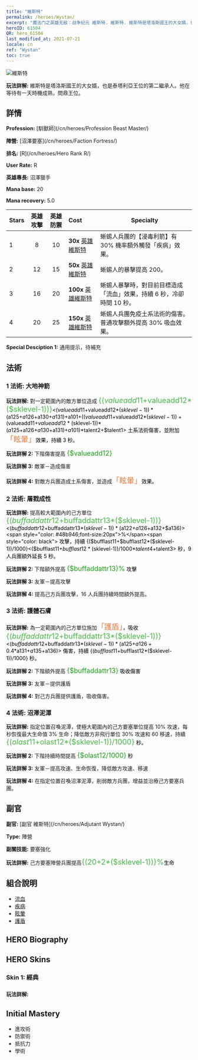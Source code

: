 ```yaml
---
title: "維斯特"
permalink: /heroes/Wystan/
excerpt: "魔法门之英雄无敌：战争纪元 維斯特. 維斯特. 維斯特是塔洛斯國王的大女婿，也是泰塔利亞王位的第二繼承人。他在等待有一天時機成熟，問鼎王位。"
heroID: 61504
QR: hero_61504
last_modified_at: 2021-07-21
locale: cn
ref: "Wystan"
toc: true
---
```

  ![維斯特](/images/h/h_Wystan.jpg)

 **玩法詳解:** 維斯特是塔洛斯國王的大女婿，也是泰塔利亞王位的第二繼承人。他在等待有一天時機成熟，問鼎王位。
## 詳情
 **Profession:**  [馴獸師](/cn/heroes/Profession Beast Master/)

 **陣營:** [沼澤要塞](/cn/heroes/Faction Fortress/)

 **排名:** [R](/cn/heroes/Hero Rank R/)

 **User Rate:** R

 **英雄專長:** 沼澤獵手

 **Mana base:** 20

 **Mana recovery:** 5.0


  | Stars | 英雄攻擊 | 英雄防禦 | Cost |     Specialty     |
  |---------|:---------------:|:---------------:|:--|--------------------|
  |    1    | 8 | 10 | **30x** [英雄維斯特](/cn/Items/her_395/) | 蜥蜴人兵團的【浸毒利箭】有 30% 機率額外觸發「疾病」效果。 |
  |    2    | 12 | 15 | **50x** [英雄維斯特](/cn/Items/her_395/) | 蜥蜴人的暴擊提高 200。 |
  |    3    | 16 | 20 | **100x** [英雄維斯特](/cn/Items/her_395/) | 蜥蜴人暴擊時，對目前目標造成「流血」效果，持續 6 秒，冷卻時間 10 秒。 |
  |    4    | 20 | 25 | **150x** [英雄維斯特](/cn/Items/her_395/) | 蜥蜴人兵團免疫土系法術的傷害。普通攻擊額外提高 30% 吸血效果。 |

 **Special Desciption 1:** 通用提示，待補充

## 法術
### 1 法術: 大地神箭
 **玩法詳解:** 對一定範圍內的敵方單位造成 <span style="color: #48b946;font-size:20px">{($valueadd11+$valueadd12*($sklevel-1))}</span><span style="color: black"><($valueadd11+$valueadd12*($sklevel-1))*($a125+$a126+$a130+$a131)+$a101+(($valueadd11+$valueadd12*($sklevel-1))+($valueadd11+$valueadd12*($sklevel-1))*($a125+$a126+$a130+$a131)+$a101)*$talent2+$talent1> 土系法術傷害，並附加<span style="color: #e07c44;font-size:20px">「眩暈」</span><span style="color: black">效果，持續 3 秒。

 **玩法詳解 2:** 下階傷害提高 <span style="color: #1ca216;font-size:18px">{$valueadd12}</span><span style="color: black">

 **玩法詳解 3:** 敵軍－造成傷害

 **玩法詳解 4:** 對敵方兵團造成土系傷害，並造成<span style="color: #e07c44;font-size:20px">「眩暈」</span><span style="color: black">效果。

### 2 法術: 屠戮成性
 **玩法詳解:** 提高較大範圍內的己方單位 <span style="color: #48b946;font-size:20px">{($buffaddattr12+$buffaddattr13*($sklevel-1))}</span><span style="color: black"><($buffaddattr12+$buffaddattr13*($sklevel-1))*($a122+$a126+$a132+$a136)><span style="color: #48b946;font-size:20px">%</span><span style="color: black"> 攻擊，持續 {($bufflast11+$bufflast12*($sklevel-1))/1000}<($bufflast11+$bufflast12*($sklevel-1))/1000*$talent4+$talent3> 秒，9 人兵團額外延長 5 秒。

 **玩法詳解 2:** 下階額外提高 <span style="color: #1ca216;font-size:18px">{$buffaddattr13}%</span><span style="color: black"> 攻擊

 **玩法詳解 3:** 友軍－提高攻擊

 **玩法詳解 4:** 提高己方兵團攻擊，16 人兵團持續時間額外提高。

### 3 法術: 護體石膚
 **玩法詳解:** 為一定範圍內的己方單位施加<span style="color: #e07c44;font-size:20px">「護盾」</span><span style="color: black">，吸收 <span style="color: #48b946;font-size:20px">{($buffaddattr12+$buffaddattr13*($sklevel-1))}</span><span style="color: black"><($buffaddattr12+$buffaddattr13*($sklevel-1))*($a125+$a126+0.4*$a131+$a135+$a136)> 傷害，持續 {($bufflast11+$bufflast12*($sklevel-1))/1000} 秒。

 **玩法詳解 2:** 下階額外提高 <span style="color: #1ca216;font-size:18px">{$buffaddattr13}</span><span style="color: black"> 吸收傷害

 **玩法詳解 3:** 友軍－提供護盾

 **玩法詳解 4:** 對己方兵團提供護盾，吸收傷害。

### 4 法術: 沼澤泥潭
 **玩法詳解:** 指定位置召喚泥潭，使極大範圍內的己方要塞單位提高 10% 攻速，每秒恢復最大生命值 3% 生命；降低敵方非飛行單位 30% 攻速和 60 移速，持續 <span style="color: #48b946;font-size:20px">{($olast11+$olast12*($sklevel-1))/1000}</span><span style="color: black"> 秒。

 **玩法詳解 2:** 下階持續時間提高 <span style="color: #1ca216;font-size:18px">{$olast12/1000}</span><span style="color: black"> 秒

 **玩法詳解 3:** 友軍－提高攻速、生命恢復，降低敵方攻速、移速

 **玩法詳解 4:** 在指定位置召喚沼澤泥潭，削弱敵方兵團，增益並治療己方要塞兵團。


## 副官

 **副官:**  [副官 維斯特](/cn/heroes/Adjutant Wystan/) 

 **Type:**  陣營 

 **副關技能:**  要塞強化 

 **玩法詳解:** 己方要塞陣營兵團提高<span style="color: #48b946;font-size:20px">{(20+2*($sklevel-1))}%</span><span style="color: black">生命

## 組合說明

* [流血](/cn/combination/流血/) 
* [疾病](/cn/combination/疾病/) 
* [眩暈](/cn/combination/眩暈/) 
* [護盾](/cn/combination/護盾/) 

## HERO Biography

## HERO Skins
### Skin 1: **經典**

 **玩法詳解:** <span style="color: #ffffff;font-size:20px">在成為國王之前，我還有很多東西需要學習。</span>



## Initial Mastery
   - 進攻術
   - 防禦術
   - 抵抗力
   - 學術
